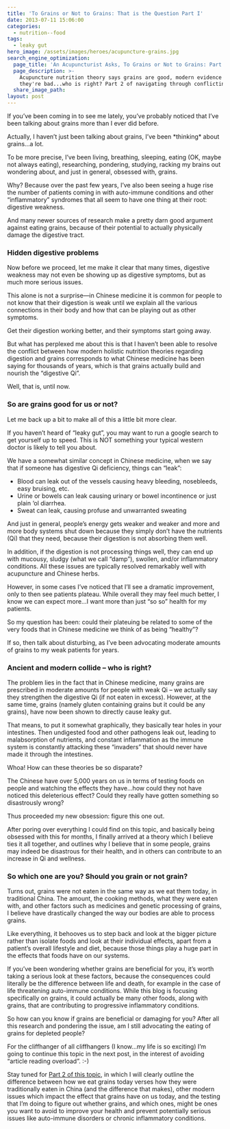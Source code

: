 ```yaml
---
title: 'To Grains or Not to Grains: That is the Question Part I'
date: 2013-07-11 15:06:00
categories:
  - nutrition--food
tags:
  - leaky gut
hero_image: /assets/images/heroes/acupuncture-grains.jpg
search_engine_optimization:
  page_title: 'An Acupuncturist Asks, To Grains or Not to Grains: Part 2'
  page_description: >-
    Acupuncture nutrition theory says grains are good, modern evidence says
    they're bad...who is right? Part 2 of navigating through conflicting ideas
  share_image_path:
layout: post
---
```


If you’ve been coming in to see me lately, you’ve probably noticed that I’ve been talking about grains more than I ever did before.

Actually, I haven’t just been talking about grains, I’ve been \*thinking\* about grains…a lot.

To be more precise, I’ve been living, breathing, sleeping, eating (OK, maybe not always eating), researching, pondering, studying, racking my brains out wondering about, and just in general, obsessed with, grains.

Why? Because over the past few years, I’ve also been seeing a huge rise the number of patients coming in with auto-immune conditions and other “inflammatory” syndromes that all seem to have one thing at their root: digestive weakness.

And many newer sources of research make a pretty darn good argument against eating grains, because of their potential to actually physically damage the digestive tract.

### Hidden digestive problems

Now before we proceed, let me make it clear that many times, digestive weakness may not even be showing up as digestive symptoms, but as much more serious issues.

This alone is not a surprise—in Chinese medicine it is common for people to not know that their digestion is weak until we explain all the various connections in their body and how that can be playing out as other symptoms.

Get their digestion working better, and their symptoms start going away.

But what has perplexed me about this is that I haven’t been able to resolve the conflict between how modern holistic nutrition theories regarding digestion and grains corresponds to what Chinese medicine has been saying for thousands of years, which is that grains actually build and nourish the “digestive Qi”.

Well, that is, until now.

### So are grains good for us or not?

Let me back up a bit to make all of this a little bit more clear.

If you haven’t heard of “leaky gut”, you may want to run a google search to get yourself up to speed. This is NOT something your typical western doctor is likely to tell you about.

We have a somewhat similar concept in Chinese medicine, when we say that if someone has digestive Qi deficiency, things can “leak”:

* Blood can leak out of the vessels causing heavy bleeding, nosebleeds, easy bruising, etc.
* Urine or bowels can leak causing urinary or bowel incontinence or just plain ‘ol diarrhea.
* Sweat can leak, causing profuse and unwarranted sweating

And just in general, people’s energy gets weaker and weaker and more and more body systems shut down because they simply don’t have the nutrients (Qi) that they need, because their digestion is not absorbing them well.

In addition, if the digestion is not processing things well, they can end up with mucousy, sludgy (what we call “damp”), swollen, and/or inflammatory conditions. All these issues are typically resolved remarkably well with acupuncture and Chinese herbs.

However, in some cases I’ve noticed that I’ll see a dramatic improvement, only to then see patients plateau. While overall they may feel much better, I know we can expect more…I want more than just “so so” health for my patients.

So my question has been: could their plateuing be related to some of the very foods that in Chinese medicine we think of as being “healthy”?

If so, then talk about disturbing, as I’ve been advocating moderate amounts of grains to my weak patients for years.

### Ancient and modern collide – who is right?

The problem lies in the fact that in Chinese medicine, many grains are prescribed in moderate amounts for people with weak Qi – we actually say they strengthen the digestive Qi (if not eaten in excess). However, at the same time, grains (namely gluten containing grains but it could be any grains), have now been shown to directly cause leaky gut.

That means, to put it somewhat graphically, they basically tear holes in your intestines. Then undigested food and other pathogens leak out, leading to malabsorption of nutrients, and constant inflammation as the immune system is constantly attacking these “invaders” that should never have made it through the intestines.

Whoa! How can these theories be so disparate?

The Chinese have over 5,000 years on us in terms of testing foods on people and watching the effects they have…how could they not have noticed this deleterious effect? Could they really have gotten something so disastrously wrong?

Thus proceeded my new obsession: figure this one out.

After poring over everything I could find on this topic, and basically being obsessed with this for months, I finally arrived at a theory which I believe ties it all together, and outlines why I believe that in some people, grains may indeed be disastrous for their health, and in others can contribute to an increase in Qi and wellness.

### So which one are you? Should you grain or not grain?

Turns out, grains were not eaten in the same way as we eat them today, in traditional China. The amount, the cooking methods, what they were eaten with, and other factors such as medicines and genetic processing of grains, I believe have drastically changed the way our bodies are able to process grains.

Like everything, it behooves us to step back and look at the bigger picture rather than isolate foods and look at their individual effects, apart from a patient’s overall lifestyle and diet, because those things play a huge part in the effects that foods have on our systems.

If you’ve been wondering whether grains are beneficial for you, it’s worth taking a serious look at these factors, because the consequences could literally be the difference between life and death, for example in the case of life threatening auto-immune conditions. While this blog is focusing specifically on grains, it could actually be many other foods, along with grains, that are contributing to progressive inflammatory conditions.

So how can you know if grains are beneficial or damaging for you? After all this research and pondering the issue, am I still advocating the eating of grains for depleted people?

For the cliffhanger of all cliffhangers (I know…my life is so exciting) I’m going to continue this topic in the next post, in the interest of avoiding “article reading overload”. :-)

Stay tuned for [Part 2 of this topic](/2013/07/17/to-grains-or-not-to-grains-that-is-the-question-part-ii/), in which I will clearly outline the difference between how we eat grains today verses how they were traditionally eaten in China (and the difference that makes), other modern issues which impact the effect that grains have on us today, and the testing that I’m doing to figure out whether grains, and which ones, might be ones you want to avoid to improve your health and prevent potentially serious issues like auto-immune disorders or chronic inflammatory conditions.
